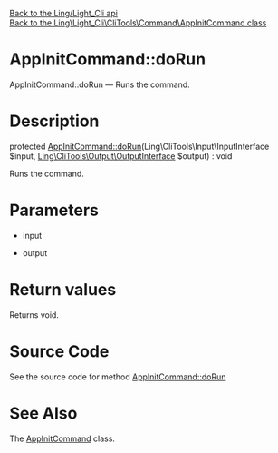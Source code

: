 [Back to the Ling/Light_Cli api](https://github.com/lingtalfi/Light_Cli/blob/master/doc/api/Ling/Light_Cli.md)<br>
[Back to the Ling\Light_Cli\CliTools\Command\AppInitCommand class](https://github.com/lingtalfi/Light_Cli/blob/master/doc/api/Ling/Light_Cli/CliTools/Command/AppInitCommand.md)


AppInitCommand::doRun
================



AppInitCommand::doRun — Runs the command.




Description
================


protected [AppInitCommand::doRun](https://github.com/lingtalfi/Light_Cli/blob/master/doc/api/Ling/Light_Cli/CliTools/Command/AppInitCommand/doRun.md)(Ling\CliTools\Input\InputInterface $input, [Ling\CliTools\Output\OutputInterface](https://github.com/lingtalfi/CliTools/blob/master/doc/api/Ling/CliTools/Output/OutputInterface.md) $output) : void




Runs the command.




Parameters
================


- input

    

- output

    


Return values
================

Returns void.








Source Code
===========
See the source code for method [AppInitCommand::doRun](https://github.com/lingtalfi/Light_Cli/blob/master/CliTools/Command/AppInitCommand.php#L25-L41)


See Also
================

The [AppInitCommand](https://github.com/lingtalfi/Light_Cli/blob/master/doc/api/Ling/Light_Cli/CliTools/Command/AppInitCommand.md) class.




